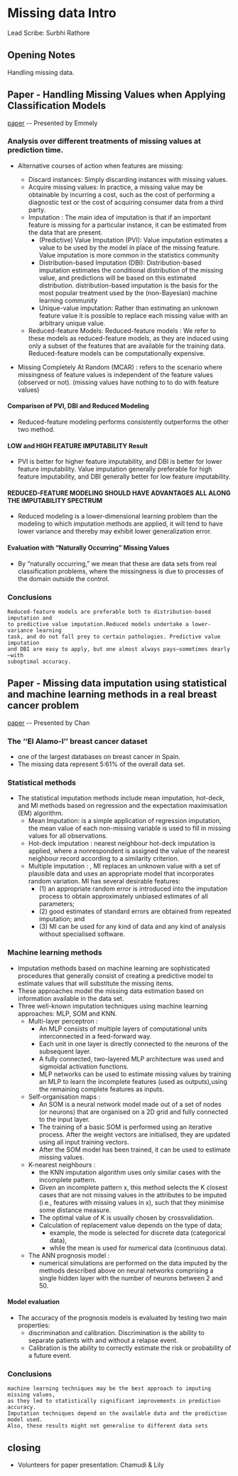 # Missing data Intro 

Lead Scribe: Surbhi Rathore

## Opening Notes
Handling missing data.

## Paper - Handling Missing Values when Applying Classification Models
 [paper](https://www.jmlr.org/papers/volume8/saar-tsechansky07a/saar-tsechansky07a.pdf) -- Presented by Emmely 
 
### Analysis over different treatments of missing values at prediction time.
 
 - Alternative courses of action when features are missing:
     - Discard instances: Simply discarding instances with missing values.
     - Acquire missing values: In practice, a missing value may be obtainable by incurring a cost, such as the cost of performing a diagnostic test or the cost of acquiring consumer data from a third party.
     - Imputation : The main idea of imputation is that if an important feature is missing for a particular instance, it can be estimated from the data that are present.
         - (Predictive) Value Imputation (PVI): Value imputation estimates a value to be used by the model in place of the missing feature. Value imputation is more common in the statistics community
         - Distribution-based Imputation (DBI): Distribution-based imputation estimates the conditional distribution of the missing value, and predictions will be based on this estimated distribution. distribution-based imputation is the basis for the most popular treatment used by the (non-Bayesian) machine learning community 
         - Unique-value imputation: Rather than estimating an unknown feature value it is possible to replace each missing value with an arbitrary unique value.
     - Reduced-feature Models: Reduced-feature models : We refer to these models as reduced-feature models, as they are induced using only a subset of the features that are available for the training data. Reduced-feature models can be computationally expensive.

- Missing Completely At Random (MCAR) : refers to the scenario where missingness of feature values is independent of the feature values (observed or not). (missing values have nothing to to do with feature values)

#### Comparison of PVI, DBI and Reduced Modeling
- Reduced-feature modeling performs consistently outperforms the other two method. 

#### LOW and HIGH FEATURE IMPUTABILITY Result
- PVI is better for higher feature imputability, and DBI is better for lower feature imputability. Value imputation generally preferable for high feature imputability, and DBI generally better for low feature imputability.

#### REDUCED-FEATURE MODELING SHOULD HAVE ADVANTAGES ALL ALONG THE IMPUTABILITY SPECTRUM
- Reduced modeling is a lower-dimensional learning problem than the modeling to which imputation methods are applied, it will tend to have lower variance and thereby may exhibit lower generalization error.

####  Evaluation with “Naturally Occurring” Missing Values
-  By “naturally occurring,” we mean that these are data sets from real classification problems, where the missingness is due to processes of the domain outside the control.

### Conclusions
```{epigraph}
Reduced-feature models are preferable both to distribution-based imputation and 
to predictive value imputation.Reduced models undertake a lower-variance learning 
task, and do not fall prey to certain pathologies. Predictive value imputation 
and DBI are easy to apply, but one almost always pays—sometimes dearly—with 
suboptimal accuracy.
```
## Paper - Missing data imputation using statistical and machine learning methods in a real breast cancer problem
 [paper](https://citeseerx.ist.psu.edu/viewdoc/download?doi=10.1.1.701.4234&rep=rep1&type=pdf) -- Presented by Chan 

### The ‘‘El Alamo-I’’ breast cancer dataset
- one of the largest databases on breast cancer in Spain.
- The missing data represent 5:61% of the overall data set.

### Statistical methods
- The statistical imputation methods include mean imputation, hot-deck, and MI methods based on regression and the expectation maximisation (EM) algorithm.
    - Mean Imputation: is a simple application of regression imputation, the mean value of each non-missing variable is used to fill in missing values for all observations.
    -  Hot-deck imputation : nearest neighbour hot-deck imputation is applied, where a nonrespondent is assigned the value of the nearest neighbour record according to a similarity criterion.
    -   Multiple imputation : , MI replaces an unknown value with a set of plausible data and uses an appropriate model that incorporates random variation. MI has several desirable features: 
        -   (1) an appropriate random error is introduced into the imputation process to obtain approximately unbiased estimates of all parameters; 
        -   (2) good estimates of standard errors are obtained from repeated imputation; and 
        -   (3) MI can be used for any kind of data and any kind of analysis without specialised software.

### Machine learning methods

- Imputation methods based on machine learning are sophisticated procedures that generally consist of creating a predictive model to estimate values that will substitute the missing items.
- These approaches model the missing data estimation based on information available in the data set. 
- Three well-known imputation techniques using machine learning approaches: MLP, SOM and KNN.
    - Multi-layer perceptron : 
        - An MLP consists of multiple layers of computational units interconnected in a feed-forward way. 
        - Each unit in one layer is directly connected to the neurons of the subsequent layer. 
        - A fully connected, two-layered MLP architecture was used and sigmoidal activation functions.
        - MLP networks can be used to estimate missing values by training an MLP to learn the incomplete features (used as outputs),using the remaining complete features as inputs.
    - Self-organisation maps : 
        - An SOM is a neural network model made out of a set of nodes (or neurons) that are organised on a 2D grid and fully connected to the input layer.
        - The training of a basic SOM is performed using an iterative process. After the weight vectors are initialised, they are updated using all input training vectors.
        - After the SOM model has been trained, it can be used to estimate missing values. 
    - K-nearest neighbours : 
        -  the KNN imputation algorithm uses only similar cases with the incomplete pattern. 
        -  Given an incomplete pattern x, this method selects the K closest cases that are not missing values in the attributes to be imputed (i.e., features with missing values in x), such that they minimise some distance measure.
        -  The optimal value of K is usually chosen by crossvalidation.
        -  Calculation of replacement value depends on the type of data;
            - example, the mode is selected for discrete data (categorical data),
            - while the mean is used for numerical data (continuous data).
    - The ANN prognosis model : 
        - numerical simulations are performed on the data imputed by the methods described above on neural networks comprising a single hidden layer with the number of neurons between 2 and 50.
        
####  Model evaluation
- The accuracy of the prognosis models is evaluated by testing two main properties: 
    - discrimination and calibration. Discrimination is the ability to separate patients with and without a relapse event.
    - Calibration is the ability to correctly estimate the risk or probability of a future event. 

### Conclusions
```{epigraph}
machine learning techniques may be the best approach to imputing missing values, 
as they led to statistically significant improvements in prediction accuracy. 
Imputation techniques depend on the available data and the prediction model used. 
Also, these results might not generalise to different data sets

```

## closing 

- Volunteers for paper presentation: Chamudi & Lily 

